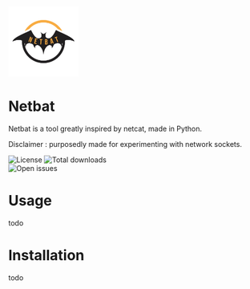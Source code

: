<p>
    <img src="graphics/logo.png" alt="Netbat logo" style="width: 10em; height: auto;">
</p>
<h1 style="align: center">Netbat</h1>
<p style="align: center">Netbat is a tool greatly inspired by netcat, made in Python.<p>
<p style="align: center">Disclaimer : purposedly made for experimenting with network sockets.<p>
<div style="align: center">
    <img alt="License"         src="https://img.shields.io/github/license/cynikkk/netbat?style=for-the-badge">
    <img alt="Total downloads" src="https://img.shields.io/github/downloads/cynikkk/netbat/total?style=for-the-badge">
    <br>
    <img alt="Open issues"     src="https://img.shields.io/github/issues/cynikkk/netbat?style=for-the-badge">
</div>

# Usage

todo

# Installation

todo